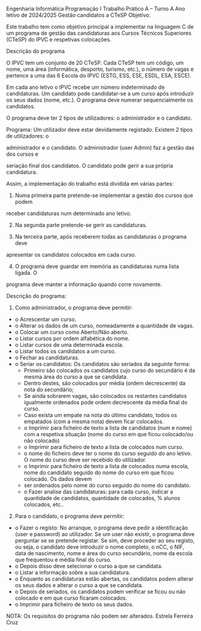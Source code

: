 Engenharia Informática
Programação I
Trabalho Prático A – Turno A
Ano letivo de 2024/2025
Gestão candidatos a CTeSP
Objetivo:

Este trabalho tem como objetivo principal a implementar na linguagem C de um
programa de gestão das candidaturas aos Cursos Técnicos Superiores (CTeSP) do IPVC e
respetivas colocações.

Descrição do programa

O IPVC tem um conjunto de 20 CTeSP. Cada CTeSP tem um código, um nome, uma área
(informática, desporto, turismo, etc.), o número de vagas e pertence a uma das 6 Escola do
IPVC (ESTG, ESS, ESE, ESDL, ESA, ESCE).

Em cada ano letivo o IPVC recebe um número indeterminado de candidaturas. Um
candidato pode candidatar-se a um curso após introduzir os seus dados (nome, etc.). O
programa deve numerar sequencialmente os candidatos.

O programa deve ter 2 tipos de utilizadores: o administrador e o candidato.

Programa:
Um utilizador deve estar devidamente registado. Existem 2 tipos de utilizadores: o

administrador e o candidato. O administrador (user Admin) faz a gestão das dos cursos e

seriação final dos candidatos. O candidato pode gerir a sua própria candidatura.

Assim, a implementação do trabalho está dividida em várias partes:
1. Numa primeira parte pretende-se implementar a gestão dos cursos que podem

receber candidaturas num determinado ano letivo.

2. Na segunda parte pretende-se gerir as candidaturas.

3. Na terceira parte, após receberem todas as candidaturas o programa deve

apresentar os candidatos colocados em cada curso.

4. O programa deve guardar em memória as candidaturas numa lista ligada. O

programa deve manter a informação quando corre novamente.

Descrição do programa:
1. Como administrador, o programa deve permitir:

  - o Acrescentar um curso.
  - o Alterar os dados de um curso, nomeadamente a quantidade de vagas.
  - o Colocar um curso como Aberto/Não aberto.
  - o Listar cursos por ordem alfabética do nome.
  - o Listar cursos de uma determinada escola.
  - o Listar todos os candidatos a um curso.
  - o Fechar as candidaturas.
  - o Seriar os candidatos:
  Os candidatos são seriados da seguinte forma:
    - Primeiro são colocados os candidatos cujo curso do secundário é da mesma área do
      curso a que se candidata.
    - Dentro destes, são colocados por média (ordem decrescente) da nota do secundário;
    - Se ainda sobrarem vagas, são colocados os restantes candidatos igualmente ordenados
      pode ordem decrescente da média final do curso.
    - Caso exista um empate na nota do último candidato,
      todos os empatados (com a mesma nota) devem ficar colocados.
    - o Imprimir para ficheiro de texto a lista de candidatos (num e nome) com a
    respetiva situação (nome do curso em que ficou colocado/ou não colocado)
    - o Imprimir para ficheiro de texto a lista de colocados num curso.
    - o nome do ficheiro deve ter o nome do curso seguido do ano letivo. O nome do curso
    deve ser recebido do utilizador.
    - o Imprimir para ficheiro de texto a lista de colocados numa escola, nome do
    candidato seguido do nome do curso em que ficou colocado. Os dados devem
    - ser ordenados pelo nome do curso seguido do nome do candidato.
    - o Fazer analise das candidaturas: para cada curso, indicar a quantidade de
    candidatos, quantidade de colocados, % alunos colocados, etc..

2. Para o candidato, o programa deve permitir:
  - o Fazer o registo: No arranque, o programa deve pedir a identificação (user e
    password) ao utilizador. Se um user não existir, o programa deve perguntar se
    se pretende registar.
    Se sim, deve proceder ao seu registo,
    ou seja, o candidato deve introduzir o nome completo, o nCC, o NIF, data de
    nascimento, nome e área do curso secundário, nome da escola que frequentou
    e média final do curso.
  - o Depois disso deve selecionar o curso a que se candidata.
  - o Listar a informação sobre a sua candidatura.
  - o Enquanto as candidaturas estão abertas, os candidatos podem alterar os seus
    dados e alterar o curso a que se candidata.
  - o Depois de seriados, os candidatos podem verificar se ficou ou não colocado e
    em que curso ficaram colocados.
  - o Imprimir para ficheiro de texto os seus dados.

NOTA: Os requisitos do programa não podem ser alterados.
Estrela Ferreira Cruz
